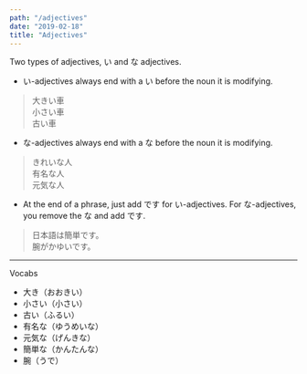 ```yaml
---
path: "/adjectives"
date: "2019-02-18"
title: "Adjectives"
---
```


Two types of adjectives, い and な adjectives.

- い-adjectives always end with a い before the noun it is modifying.

> 大きい車  
> 小さい車  
> 古い車

- な-adjectives always end with a な before the noun it is modifying.

> きれいな人  
> 有名な人  
> 元気な人

- At the end of a phrase, just add です for い-adjectives. For な-adjectives, you remove the な and add です.

> 日本語は簡単です。  
> 腕がかゆいです。

---

Vocabs

- 大き（おおきい）
- 小さい（小さい）
- 古い（ふるい）
- 有名な（ゆうめいな）
- 元気な（げんきな）
- 簡単な（かんたんな）
- 腕（うで）

